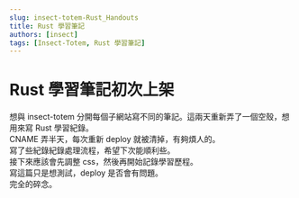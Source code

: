 ```yaml
---
slug: insect-totem-Rust_Handouts
title: Rust 學習筆記
authors: [insect]
tags: [Insect-Totem, Rust 學習筆記]
---
```


# Rust 學習筆記初次上架
 想與 insect-totem 分開每個子網站寫不同的筆記。這兩天重新弄了一個空殼，想用來寫 Rust 學習紀錄。  
 CNAME 弄半天，每次重新 deploy 就被清掉，有夠煩人的。   
 寫了些紀錄紀錄處理流程，希望下次能順利些。  
 接下來應該會先調整 css，然後再開始記錄學習歷程。  
 寫這篇只是想測試，deploy 是否會有問題。  
 完全的碎念。  